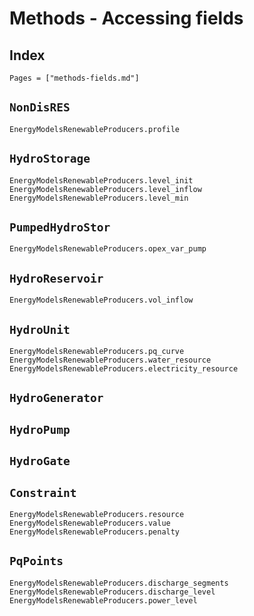 
# Methods - Accessing fields

## Index

```@index
Pages = ["methods-fields.md"]
```

## `NonDisRES`

```@docs
EnergyModelsRenewableProducers.profile
```

## `HydroStorage`

```@docs
EnergyModelsRenewableProducers.level_init
EnergyModelsRenewableProducers.level_inflow
EnergyModelsRenewableProducers.level_min
```

## `PumpedHydroStor`

```@docs
EnergyModelsRenewableProducers.opex_var_pump
```

## `HydroReservoir`

```@docs
EnergyModelsRenewableProducers.vol_inflow
```

## `HydroUnit`

```@docs
EnergyModelsRenewableProducers.pq_curve
EnergyModelsRenewableProducers.water_resource
EnergyModelsRenewableProducers.electricity_resource
```

## `HydroGenerator`


## `HydroPump`


## `HydroGate`


## `Constraint`

```@docs
EnergyModelsRenewableProducers.resource
EnergyModelsRenewableProducers.value
EnergyModelsRenewableProducers.penalty
```

## `PqPoints`

```@docs
EnergyModelsRenewableProducers.discharge_segments
EnergyModelsRenewableProducers.discharge_level
EnergyModelsRenewableProducers.power_level
```

